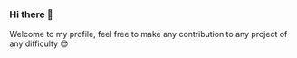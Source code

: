 ### Hi there 👋

Welcome to my profile, feel free to make any contribution to any project of any difficulty 😎
